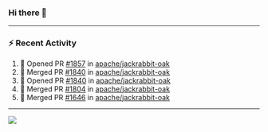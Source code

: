 ### Hi there 👋

---

### :zap: Recent Activity

<!--START_SECTION:activity-->
1. 💪 Opened PR [#1857](https://github.com/apache/jackrabbit-oak/pull/1857) in [apache/jackrabbit-oak](https://github.com/apache/jackrabbit-oak)
2. 🎉 Merged PR [#1840](https://github.com/apache/jackrabbit-oak/pull/1840) in [apache/jackrabbit-oak](https://github.com/apache/jackrabbit-oak)
3. 💪 Opened PR [#1840](https://github.com/apache/jackrabbit-oak/pull/1840) in [apache/jackrabbit-oak](https://github.com/apache/jackrabbit-oak)
4. 🎉 Merged PR [#1804](https://github.com/apache/jackrabbit-oak/pull/1804) in [apache/jackrabbit-oak](https://github.com/apache/jackrabbit-oak)
5. 🎉 Merged PR [#1646](https://github.com/apache/jackrabbit-oak/pull/1646) in [apache/jackrabbit-oak](https://github.com/apache/jackrabbit-oak)
<!--END_SECTION:activity-->

---

<!--
**fabriziofortino/fabriziofortino** is a ✨ _special_ ✨ repository because its `README.md` (this file) appears on your GitHub profile.

Here are some ideas to get you started:

- 🔭 I’m currently working on ...
- 🌱 I’m currently learning ...
- 👯 I’m looking to collaborate on ...
- 🤔 I’m looking for help with ...
- 💬 Ask me about ...
- 📫 How to reach me: ...
- 😄 Pronouns: ...
- ⚡ Fun fact: ...
-->
![](https://komarev.com/ghpvc/?username=fabriziofortino)
